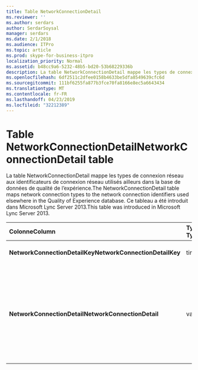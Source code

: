 ```yaml
---
title: Table NetworkConnectionDetail
ms.reviewer: ''
ms.author: serdars
author: SerdarSoysal
manager: serdars
ms.date: 2/1/2018
ms.audience: ITPro
ms.topic: article
ms.prod: skype-for-business-itpro
localization_priority: Normal
ms.assetid: b48cc9a6-5232-48b5-bd20-53b68229336b
description: La table NetworkConnectionDetail mappe les types de connexion réseau aux identificateurs de connexion réseau utilisés ailleurs dans la base de données de qualité de l’expérience. Ce tableau a été introduit dans Microsoft Lync Server 2013.
ms.openlocfilehash: 6df2511c2dfee0158b4633be5dfa8549639cfc6d
ms.sourcegitcommit: 111bf6255fa877b3fce70fa8166e8ec5a6643434
ms.translationtype: MT
ms.contentlocale: fr-FR
ms.lasthandoff: 04/23/2019
ms.locfileid: "32212389"
---
```

# <a name="networkconnectiondetail-table"></a><span data-ttu-id="ca469-104">Table NetworkConnectionDetail</span><span class="sxs-lookup"><span data-stu-id="ca469-104">NetworkConnectionDetail table</span></span>
 
<span data-ttu-id="ca469-105">La table NetworkConnectionDetail mappe les types de connexion réseau aux identificateurs de connexion réseau utilisés ailleurs dans la base de données de qualité de l’expérience.</span><span class="sxs-lookup"><span data-stu-id="ca469-105">The NetworkConnectionDetail table maps network connection types to the network connection identifiers used elsewhere in the Quality of Experience database.</span></span> <span data-ttu-id="ca469-106">Ce tableau a été introduit dans Microsoft Lync Server 2013.</span><span class="sxs-lookup"><span data-stu-id="ca469-106">This table was introduced in Microsoft Lync Server 2013.</span></span>
  
|<span data-ttu-id="ca469-107">**Colonne**</span><span class="sxs-lookup"><span data-stu-id="ca469-107">**Column**</span></span>|<span data-ttu-id="ca469-108">**Type de données**</span><span class="sxs-lookup"><span data-stu-id="ca469-108">**Data Type**</span></span>|<span data-ttu-id="ca469-109">**Clé/Index**</span><span class="sxs-lookup"><span data-stu-id="ca469-109">**Key/Index**</span></span>|<span data-ttu-id="ca469-110">**Détails**</span><span class="sxs-lookup"><span data-stu-id="ca469-110">**Details**</span></span>|
|:-----|:-----|:-----|:-----|
|<span data-ttu-id="ca469-111">**NetworkConnectionDetailKey**</span><span class="sxs-lookup"><span data-stu-id="ca469-111">**NetworkConnectionDetailKey**</span></span> <br/> |<span data-ttu-id="ca469-112">tinyint</span><span class="sxs-lookup"><span data-stu-id="ca469-112">tinyint</span></span>  <br/> |<span data-ttu-id="ca469-113">Principal</span><span class="sxs-lookup"><span data-stu-id="ca469-113">Primary</span></span>  <br/> |<span data-ttu-id="ca469-114">Identificateur unique pour le type de connexion réseau.</span><span class="sxs-lookup"><span data-stu-id="ca469-114">Unique identifier for the network connection type.</span></span>  <br/> |
|<span data-ttu-id="ca469-115">**NetworkConnectionDetail**</span><span class="sxs-lookup"><span data-stu-id="ca469-115">**NetworkConnectionDetail**</span></span> <br/> |<span data-ttu-id="ca469-116">varchar(256)</span><span class="sxs-lookup"><span data-stu-id="ca469-116">varchar(256)</span></span>  <br/> |<span data-ttu-id="ca469-117">Unique</span><span class="sxs-lookup"><span data-stu-id="ca469-117">Unique</span></span>  <br/> |<span data-ttu-id="ca469-118">Type de connexion réseau qui correspond à la NetworkConnectionDetailKey.</span><span class="sxs-lookup"><span data-stu-id="ca469-118">Network connection type that corresponds to the NetworkConnectionDetailKey.</span></span> <span data-ttu-id="ca469-119">Les valeurs autorisées sont les suivantes :</span><span class="sxs-lookup"><span data-stu-id="ca469-119">Allowed values are:</span></span>  <br/> <span data-ttu-id="ca469-120">0--filaire</span><span class="sxs-lookup"><span data-stu-id="ca469-120">0 -- Wired</span></span>  <br/> <span data-ttu-id="ca469-121">1--Wi-Fi</span><span class="sxs-lookup"><span data-stu-id="ca469-121">1 -- WiFi</span></span>  <br/> <span data-ttu-id="ca469-122">2--Ethernet</span><span class="sxs-lookup"><span data-stu-id="ca469-122">2 -- Ethernet</span></span>  <br/> <span data-ttu-id="ca469-123">3--MobileBB</span><span class="sxs-lookup"><span data-stu-id="ca469-123">3 -- MobileBB</span></span>  <br/> <span data-ttu-id="ca469-124">4--autres</span><span class="sxs-lookup"><span data-stu-id="ca469-124">4 -- Other</span></span>  <br/> <span data-ttu-id="ca469-125">5--tunnel</span><span class="sxs-lookup"><span data-stu-id="ca469-125">5 -- Tunnel</span></span>  <br/> |
   

